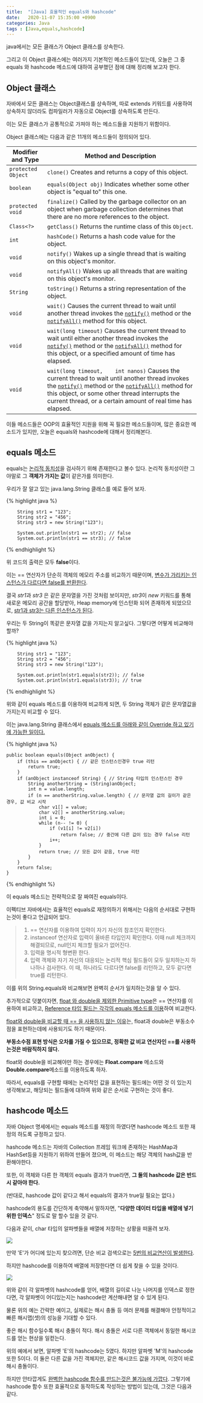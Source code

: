 ```yaml
---
title:  "[Java] 효율적인 equals와 hashcode"
date:   2020-11-07 15:35:00 +0900
categories: Java
tags : [Java,equals,hashcode]
---
```




java에서는 모든 클래스가 Object 클래스를 상속한다.

그리고 이 Object 클래스에는 여러가지 기본적인 메소드들이 있는데, 오늘은 그 중 equals 와 hashcode 메소드에 대하여 공부했던 점에 대해 정리해 보고자 한다.



## Object 클래스

자바에서 모든 클래스는 Object클래스를 상속하며, 따로 extends 키워드를 사용하여 상속하지 않더라도 컴파일러가 자동으로 Object를 상속하도록 만든다.

이는 모든 클래스가 공통적으로 가져야 하는 메소드들을 지원하기 위함이다.

Object 클래스에는 다음과 같은 11개의 메소드들이 정의되어 있다.

| Modifier and Type  | Method and Description                                       |
| ------------------ | ------------------------------------------------------------ |
| `protected Object` | `clone()` Creates and returns a copy of this object.         |
| `boolean`          | `equals(Object obj)` Indicates whether some other object is "equal to" this one. |
| `protected void`   | `finalize()` Called by the garbage collector on an object when garbage collection determines that there are no more references to the object. |
| `Class<?>`         | `getClass()` Returns the runtime class of this `Object`.     |
| `int`              | `hashCode()` Returns a hash code value for the object.       |
| `void`             | `notify()` Wakes up a single thread that is waiting on this object's monitor. |
| `void`             | `notifyAll()` Wakes up all threads that are waiting on this object's monitor. |
| `String`           | `toString()` Returns a string representation of the object.  |
| `void`             | `wait()` Causes the current thread to wait until another thread invokes the  [`notify()`](https://docs.oracle.com/javase/8/docs/api/java/lang/Object.html#notify--) method or the  [`notifyAll()`](https://docs.oracle.com/javase/8/docs/api/java/lang/Object.html#notifyAll--) method for this object. |
| `void`             | `wait(long timeout)` Causes the current thread to wait until either another thread invokes the  [`notify()`](https://docs.oracle.com/javase/8/docs/api/java/lang/Object.html#notify--) method or the  [`notifyAll()`](https://docs.oracle.com/javase/8/docs/api/java/lang/Object.html#notifyAll--) method for this object, or a specified amount of time has elapsed. |
| `void`             | `wait(long timeout,    int nanos)` Causes the current thread to wait until another thread invokes the  [`notify()`](https://docs.oracle.com/javase/8/docs/api/java/lang/Object.html#notify--) method or the  [`notifyAll()`](https://docs.oracle.com/javase/8/docs/api/java/lang/Object.html#notifyAll--) method for this object, or some other thread interrupts the current thread, or a certain amount of real time has elapsed. |

이들 메소드들은 OOP의 효율적인 지원을 위해 꼭 필요한 메소드들이며, 많은 중요한 메소드가 있지만, 오늘은 equals와 hashcode에 대해서 정리해본다.



## equals 메소드

equals는 <u>논리적 동치성</u>을 검사하기 위해 존재한다고 볼수 있다. 논리적 동치성이란 그야말로 그 **객체가 가지는 값**이 같은가를 의미한다. 

우리가 잘 알고 있는 java.lang.String 클래스를 예로 들어 보자.



{% highlight java %}

		String str1 = "123";
		String str2 = "456";
		String str3 = new String("123");
		
		System.out.println(str1 == str2); // false
		System.out.println(str1 == str3); // false
{% endhighlight %}

위 코드의 출력은 모두 **false**이다.

이는 == 연산자가 단순히 객체의 메모리 주소를 비교하기 때문이며, <u>변수가 가리키는 인스턴스가 다르다면 false를 반환한다</u>.

결국 *str1*과 *str3* 은 같은 문자열을 가진 것처럼 보이지만, *str3*이 *new* 키워드를 통해 새로운 메모리 공간을 할당받아, Heap memory에 인스턴화 되어 존재하게 되었으므로, <u>str1과 str3는 다른 인스턴스가 된다</u>.

우리는 두 String이 똑같은 문자열 값을 가지는지 알고싶다. 그렇다면 어떻게 비교해야 할까?

{% highlight java %}

		String str1 = "123";
		String str2 = "456";
		String str3 = new String("123");
		
		System.out.println(str1.equals(str2)); // false
		System.out.println(str1.equals(str3)); // true
{% endhighlight %}

위와 같이 equals 메소드를 이용하여 비교하게 되면, 두 String 객체가 같은 문자열값을 가지는지 비교할 수 있다.

이는 java.lang.String 클래스에서 <u>equals 메소드를 아래와 같이 Override 하고 있기에 가능한 일이다.</u>

{% highlight java %}

    public boolean equals(Object anObject) {
        if (this == anObject) { // 같은 인스턴스인경우 true 리턴
            return true;
        }
        if (anObject instanceof String) { // String 타입의 인스턴스인 경우
            String anotherString = (String)anObject;
            int n = value.length;
            if (n == anotherString.value.length) { // 문자열 값의 길이가 같은 경우, 값 비교 시작
                char v1[] = value;
                char v2[] = anotherString.value;
                int i = 0;
                while (n-- != 0) {
                    if (v1[i] != v2[i])
                        return false; // 중간에 다른 값이 있는 경우 false 리턴
                    i++;
                }
                return true; // 모든 값이 같음, true 리턴
            }
        }
        return false;
    }
{% endhighlight %}

이 equals 메소드는 전략적으로 잘 짜여진 equals이다.

이펙티브 자바에서는 효율적인 equals로 재정의하기 위해서는 다음의 순서대로 구현하는것이 좋다고 언급되어 있다.

> 1. == 연산자를 이용하여 입력이 자기 자신의 참조인지 확인한다.
> 2. instanceof 연산자로 입력이 올바른 타입인지 확인한다. 이때 null 체크까지 해결되므로, null인지 체크할 필요가 없어진다.
> 3. 입력을 명시적 형변환 한다.
> 4. 입력 객체와 자기 자신의 대응되는 논리적 핵심 필드들이 모두 일치하는지 하나하나 검사한다. 이 때, 하나라도 다르다면 false를 리턴하고, 모두 같다면 true를 리턴한다.

이를 위의 String.equals와 비교해보면 완벽히 순서가 일치하는것을 알 수 있다.

추가적으로 덧붙이자면, <u>float 와 double을 제외한 Primitive type</u>은 == 연산자를 이용하여 비교하고, <u>Reference 타입 필드는 각각의 equals 메소드를 이용</u>하여 비교한다.

<u>float와 double을 비교할 때 == 을 사용하지 않는 이유</u>는, float과 double은 부동소수점을 표현하는데에 사용되기도 하기 때문이다. 

**부동소수점 표현 방식은 오차를 가질 수 있으므로, 정확한 값 비교 연산자인 ==를 사용하는것은 바람직하지 않다.**

float와 double을 비교해야만 하는 경우에는 **Float.compare** 메소드와 **Double.compare**메소드를 이용하도록 하자.



따라서, equals를 구현할 때에는 논리적인 값을 표현하는 필드에는 어떤 것 이 있는지 생각해보고, 해당되는 필드들에 대하여 위와 같은 순서로 구현하는 것이 좋다.



## hashcode 메소드

자바 Object 명세에서는 equals 메소드를 재정의 하였다면 hashcode 메소드 또한 재 정의 하도록 규정하고 있다.

hashcode 메소드는 자바의 Collection 프레임 워크에 존재하는 HashMap과 HashSet등을 지원하기 위하여 만들어 졌으며, 이 메소드는 해당 객체의 hash값을 반환해야한다.

또한, 이 객체와 다른 한 객체의 equals 결과가 true라면, **그 둘의 hashcode 값은 반드시 같아야 한다.**

(반대로, hashcode 값이 같다고 해서 equals의 결과가 true일 필요는 없다.)

hashcode의 용도를 간단하게 축약해서 말하자면, "**다양한 데이터 타입을 배열에 넣기 위한 인덱스**" 정도로 말 할수 있을 것 같다.



다음과 같이, char 타입의 알파벳들을 배열에 저장하는 상황을 떠올려 보자.

![](/assets/img/2020-11-15-222950.png)

만약 'E'가 어디에 있는지 찾으려면, 단순 비교 검색으로는 <u>5번의 비교연산이 발생한다</u>. 

하지만 hashcode를 이용하여 배열에 저장한다면 더 쉽게 찾을 수 있을 것이다.

![](/assets/img/2020-11-15-223231.png)

위와 같이 각 알파벳의 hashcode를 얻어, 배열의 길이로 나눈 나머지를 인덱스로 정한다면, 각 알파벳이 어디있는지는 hashcode만 계산해내면 알 수 있게 된다.

물론 위의 예는 간략한 예이고, 실제로는 해시 충돌 등 여러 문제를 해결해야 안정적이고 빠른 해시맵(셋)의 성능을 기대할 수 있다.



좋은 해시 함수일수록 해시 충돌이 적다. 해시 충돌은 서로 다른 객체에서 동일한 해시코드를 얻는 현상을 일컫는다.

위의 예에서 보면, 알파벳 'E'의 hashcode는 5였다. 하지만 알파벳 'M'의 hashcode 또한 5이다. 이 둘은 다른 값을 가진 객체지만, 같은 해시코드 값을 가지며, 이것이 바로 해시 충돌이다.

하지만 안타깝게도 <u>완벽한 hashcode 함수를 만드는것은 불가능에 가깝다</u>. 그렇기에 hashcode 함수 또한 효율적으로 동작하도록 작성하는 방법이 있는데, 그것은 다음과 같다.


